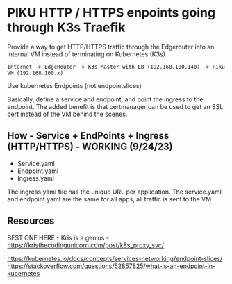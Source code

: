 # PIKU HTTP / HTTPS enpoints going through K3s Traefik

Provide a way to get HTTP/HTTPS traffic through the Edgerouter into an internal VM instead of terminating on Kubernetes (K3s)

```Internet -> EdgeRouter -> K3s Master with LB (192.168.100.140) -> Piku VM (192.168.100.x)```

Use kubernetes Endpoints (not endpointslices)

Basically, define a service and endpoint, and point the ingress to the endpoint.  The added benefit is that certmanager can be used to get an SSL cert instead of the VM behind the scenes.

## How - Service + EndPoints + Ingress (HTTP/HTTPS) - WORKING (9/24/23)
- Service.yaml  
- Endpoint.yaml
- Ingress.yaml

The ingress.yaml file has the unique URL per application.  The service.yaml and endpoint.yaml are the same for all apps, all traffic is sent to the VM

## Resources
BEST ONE HERE - Kris is a genius - https://kristhecodingunicorn.com/post/k8s_proxy_svc/

https://kubernetes.io/docs/concepts/services-networking/endpoint-slices/  
https://stackoverflow.com/questions/52857825/what-is-an-endpoint-in-kubernetes

